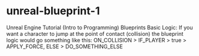 # unreal-blueprint-1
Unreal Engine Tutorial (Intro to Programming)
Blueprints Basic Logic: If you want a character to jump at the point of contact (collision) the blueprint logic would go something like this: ON_COLLISION > IF_PLAYER > true > APPLY_FORCE, ELSE > DO_SOMETHING_ELSE
